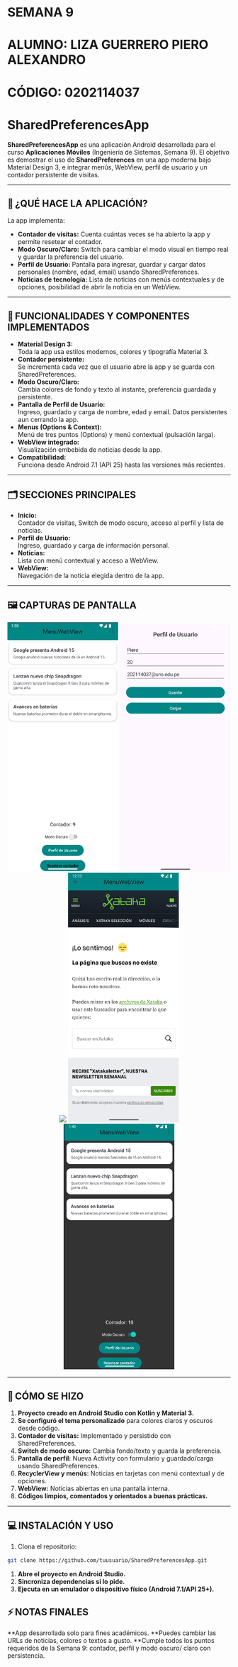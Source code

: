 # SEMANA 9  
# ALUMNO: LIZA GUERRERO PIERO ALEXANDRO  
# CÓDIGO: 0202114037  

# SharedPreferencesApp

**SharedPreferencesApp** es una aplicación Android desarrollada para el curso **Aplicaciones Móviles** (Ingeniería de Sistemas, Semana 9). El objetivo es demostrar el uso de **SharedPreferences** en una app moderna bajo Material Design 3, e integrar menús, WebView, perfil de usuario y un contador persistente de visitas.

---

## 🚩 ¿QUÉ HACE LA APLICACIÓN?

La app implementa:
- **Contador de visitas:** Cuenta cuántas veces se ha abierto la app y permite resetear el contador.
- **Modo Oscuro/Claro:** Switch para cambiar el modo visual en tiempo real y guardar la preferencia del usuario.
- **Perfil de Usuario:** Pantalla para ingresar, guardar y cargar datos personales (nombre, edad, email) usando SharedPreferences.
- **Noticias de tecnología:** Lista de noticias con menús contextuales y de opciones, posibilidad de abrir la noticia en un WebView.

---

## 🎨 FUNCIONALIDADES Y COMPONENTES IMPLEMENTADOS

- **Material Design 3:**  
  Toda la app usa estilos modernos, colores y tipografía Material 3.
- **Contador persistente:**  
  Se incrementa cada vez que el usuario abre la app y se guarda con SharedPreferences.
- **Modo Oscuro/Claro:**  
  Cambia colores de fondo y texto al instante, preferencia guardada y persistente.
- **Pantalla de Perfil de Usuario:**  
  Ingreso, guardado y carga de nombre, edad y email. Datos persistentes aun cerrando la app.
- **Menus (Options & Context):**  
  Menú de tres puntos (Options) y menú contextual (pulsación larga).
- **WebView integrado:**  
  Visualización embebida de noticias desde la app.
- **Compatibilidad:**  
  Funciona desde Android 7.1 (API 25) hasta las versiones más recientes.

---

## 🗂️ SECCIONES PRINCIPALES

- **Inicio:**  
  Contador de visitas, Switch de modo oscuro, acceso al perfil y lista de noticias.
- **Perfil de Usuario:**  
  Ingreso, guardado y carga de información personal.
- **Noticias:**  
  Lista con menú contextual y acceso a WebView.
- **WebView:**  
  Navegación de la noticia elegida dentro de la app.

---

## 🖼️ CAPTURAS DE PANTALLA

<!-- Sube tus imágenes a la carpeta /images del repo y enlaza así: -->

<p align="center">
  <img src="images/screenshot_inicio.png" width="250"/>
  <img src="images/screenshot_perfil.png" width="250"/>
  <img src="images/screenshot_noticia_context_menu.png" width="250"/>
  <img src="images/screenshot_webview.png" width="250"/>
  <img src="images/screenshot_modo_oscuro.png" width="250"/>
</p>

---

## 🔨 CÓMO SE HIZO

1. **Proyecto creado en Android Studio con Kotlin y Material 3.**
2. **Se configuró el tema personalizado** para colores claros y oscuros desde código.
3. **Contador de visitas:** Implementado y persistido con SharedPreferences.
4. **Switch de modo oscuro:** Cambia fondo/texto y guarda la preferencia.
5. **Pantalla de perfil:** Nueva Activity con formulario y guardado/carga usando SharedPreferences.
6. **RecyclerView y menús:** Noticias en tarjetas con menú contextual y de opciones.
7. **WebView:** Noticias abiertas en una pantalla interna.
8. **Códigos limpios, comentados y orientados a buenas prácticas.**

---

## 💻 INSTALACIÓN Y USO

1. Clona el repositorio:
```bash
git clone https://github.com/tuusuario/SharedPreferencesApp.git
```
1. **Abre el proyecto en Android Studio.**
2. **Sincroniza dependencias si lo pide.**
3. **Ejecuta en un emulador o dispositivo físico (Android 7.1/API 25+).**

## ⚡ NOTAS FINALES
**App desarrollada solo para fines académicos.
**Puedes cambiar las URLs de noticias, colores o textos a gusto.
**Cumple todos los puntos requeridos de la Semana 9: contador, perfil y modo oscuro/ claro con persistencia.

